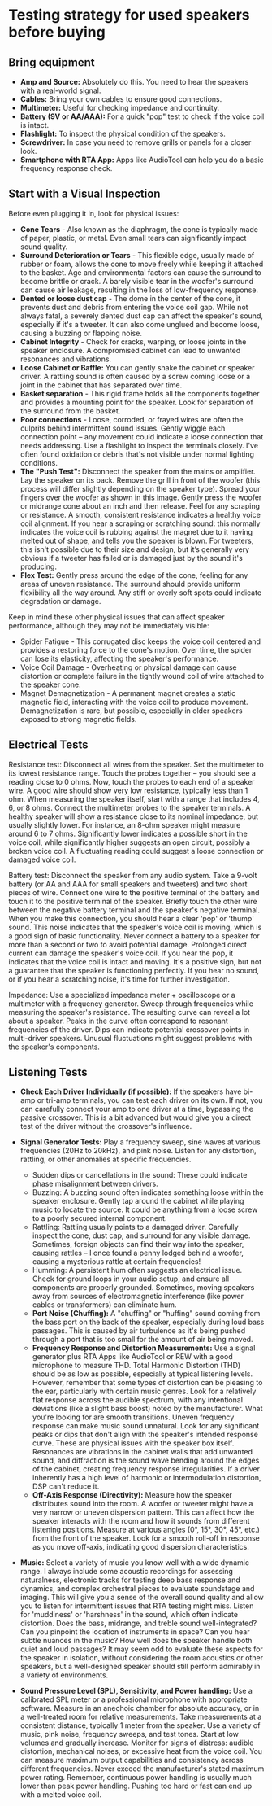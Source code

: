 # Testing strategy for used speakers before buying

## Bring equipment

* **Amp and Source:** Absolutely do this. You need to hear the speakers with a real-world signal.
* **Cables:** Bring your own cables to ensure good connections.
* **Multimeter:** Useful for checking impedance and continuity.
* **Battery (9V or AA/AAA):** For a quick "pop" test to check if the voice coil is intact.
* **Flashlight:** To inspect the physical condition of the speakers.
* **Screwdriver:** In case you need to remove grills or panels for a closer look.
* **Smartphone with RTA App:** Apps like AudioTool can help you do a basic frequency response check.

## Start with a Visual Inspection

Before even plugging it in, look for physical issues:

* **Cone Tears** - Also known as the diaphragm, the cone is typically made of paper, plastic, or metal. Even small tears can significantly impact sound quality.
* **Surround Deterioration or Tears** - This flexible edge, usually made of rubber or foam, allows the cone to move freely while keeping it attached to the basket. Age and environmental factors can cause the surround to become brittle or crack. A barely visible tear in the woofer's surround can cause air leakage, resulting in the loss of low-frequency response.
* **Dented or loose dust cap** - The dome in the center of the cone, it prevents dust and debris from entering the voice coil gap. While not always fatal, a severely dented dust cap can affect the speaker's sound, especially if it's a tweeter. It can also come unglued and become loose, causing a buzzing or flapping noise.
* **Cabinet Integrity** - Check for cracks, warping, or loose joints in the speaker enclosure. A compromised cabinet can lead to unwanted resonances and vibrations.
* **Loose Cabinet or Baffle:** You can gently shake the cabinet or speaker driver. A rattling sound is often caused by a screw coming loose or a joint in the cabinet that has separated over time.
* **Basket separation** - This rigid frame holds all the components together and provides a mounting point for the speaker. Look for separation of the surround from the basket.
* **Poor connections** - Loose, corroded, or frayed wires are often the culprits behind intermittent sound issues. Gently wiggle each connection point – any movement could indicate a loose connection that needs addressing. Use a flashlight to inspect the terminals closely. I've often found oxidation or debris that's not visible under normal lighting conditions.
* **The "Push Test":** Disconnect the speaker from the mains or amplifier. Lay the speaker on its back. Remove the grill in front of the woofer (this process will differ slightly depending on the speaker type). Spread your fingers over the woofer as shown in [this image](https://d1a8kn6948200h.cloudfront.net/media/blog/Did_I_blow_up_my_speaker.jpg). Gently press the woofer or midrange cone about an inch and then release. Feel for any scraping or resistance. A smooth, consistent resistance indicates a healthy voice coil alignment. If you hear a scraping or scratching sound: this normally indicates the voice coil is rubbing against the magnet due to it having melted out of shape, and tells you the speaker is blown. For tweeters, this isn't possible due to their size and design, but it’s generally very obvious if a tweeter has failed or is damaged just by the sound it's producing.
* **Flex Test:** Gently press around the edge of the cone, feeling for any areas of uneven resistance. The surround should provide uniform flexibility all the way around. Any stiff or overly soft spots could indicate degradation or damage.

Keep in mind these other physical issues that can affect speaker performance, although they may not be immediately visible:
* Spider Fatigue - This corrugated disc keeps the voice coil centered and provides a restoring force to the cone's motion. Over time, the spider can lose its elasticity, affecting the speaker's performance.
* Voice Coil Damage - Overheating or physical damage can cause distortion or complete failure in the tightly wound coil of wire attached to the speaker cone.
* Magnet Demagnetization - A permanent magnet creates a static magnetic field, interacting with the voice coil to produce movement. Demagnetization is rare, but possible, especially in older speakers exposed to strong magnetic fields.

## Electrical Tests

Resistance test: Disconnect all wires from the speaker. Set the multimeter to its lowest resistance range. Touch the probes together – you should see a reading close to 0 ohms. Now, touch the probes to each end of a speaker wire. A good wire should show very low resistance, typically less than 1 ohm. When measuring the speaker itself, start with a range that includes 4, 6, or 8 ohms. Connect the multimeter probes to the speaker terminals. A healthy speaker will show a resistance close to its nominal impedance, but usually slightly lower. For instance, an 8-ohm speaker might measure around 6 to 7 ohms. Significantly lower indicates a possible short in the voice coil, while significantly higher suggests an open circuit, possibly a broken voice coil. A fluctuating reading could suggest a loose connection or damaged voice coil.

Battery test: Disconnect the speaker from any audio system. Take a 9-volt battery (or AA and AAA for small speakers and tweeters) and two short pieces of wire. Connect one wire to the positive terminal of the battery and touch it to the positive terminal of the speaker. Briefly touch the other wire between the negative battery terminal and the speaker's negative terminal. When you make this connection, you should hear a clear 'pop' or 'thump' sound. This noise indicates that the speaker's voice coil is moving, which is a good sign of basic functionality. Never connect a battery to a speaker for more than a second or two to avoid potential damage. Prolonged direct current can damage the speaker's voice coil. If you hear the pop, it indicates that the voice coil is intact and moving. It's a positive sign, but not a guarantee that the speaker is functioning perfectly. If you hear no sound, or if you hear a scratching noise, it's time for further investigation.

Impedance: Use a specialized impedance meter + oscilloscope or a multimeter with a frequency generator. Sweep through frequencies while measuring the speaker's resistance. The resulting curve can reveal a lot about a speaker. Peaks in the curve often correspond to resonant frequencies of the driver. Dips can indicate potential crossover points in multi-driver speakers.  Unusual fluctuations might suggest problems with the speaker's components.

## Listening Tests

* **Check Each Driver Individually (if possible):** If the speakers have bi-amp or tri-amp terminals, you can test each driver on its own. If not, you can carefully connect your amp to one driver at a time, bypassing the passive crossover. This is a bit advanced but would give you a direct test of the driver without the crossover's influence.

* **Signal Generator Tests:** Play a frequency sweep, sine waves at various frequencies (20Hz to 20kHz), and pink noise. Listen for any distortion, rattling, or other anomalies at specific frequencies.
    * Sudden dips or cancellations in the sound: These could indicate phase misalignment between drivers.
    * Buzzing: A buzzing sound often indicates something loose within the speaker enclosure. Gently tap around the cabinet while playing music to locate the source. It could be anything from a loose screw to a poorly secured internal component.
    * Rattling: Rattling usually points to a damaged driver. Carefully inspect the cone, dust cap, and surround for any visible damage. Sometimes, foreign objects can find their way into the speaker, causing rattles – I once found a penny lodged behind a woofer, causing a mysterious rattle at certain frequencies!
    * Humming: A persistent hum often suggests an electrical issue. Check for ground loops in your audio setup, and ensure all components are properly grounded. Sometimes, moving speakers away from sources of electromagnetic interference (like power cables or transformers) can eliminate hum.
    * **Port Noise (Chuffing):** A "chuffing" or "huffing" sound coming from the bass port on the back of the speaker, especially during loud bass passages. This is caused by air turbulence as it's being pushed through a port that is too small for the amount of air being moved.
    * **Frequency Response and Distortion Measurements:** Use a signal generator plus RTA Apps like AudioTool or REW with a good microphone to measure THD. Total Harmonic Distortion (THD) should be as low as possible, especially at typical listening levels. However, remember that some types of distortion can be pleasing to the ear, particularly with certain music genres. Look for a relatively flat response across the audible spectrum, with any intentional deviations (like a slight bass boost) noted by the manufacturer. What you're looking for are smooth transitions. Uneven frequency response can make music sound unnatural. Look for any significant peaks or dips that don't align with the speaker's intended response curve. These are physical issues with the speaker box itself. Resonances are vibrations in the cabinet walls that add unwanted sound, and diffraction is the sound wave bending around the edges of the cabinet, creating frequency response irregularities. If a driver inherently has a high level of harmonic or intermodulation distortion, DSP can't reduce it.
    * **Off-Axis Response (Directivity):** Measure how the speaker distributes sound into the room. A woofer or tweeter might have a very narrow or uneven dispersion pattern. This can affect how the speaker interacts with the room and how it sounds from different listening positions. Measure at various angles (0°, 15°, 30°, 45°, etc.) from the front of the speaker. Look for a smooth roll-off in response as you move off-axis, indicating good dispersion characteristics.

* **Music:** Select a variety of music you know well with a wide dynamic range. I always include some acoustic recordings for assessing naturalness, electronic tracks for testing deep bass response and dynamics, and complex orchestral pieces to evaluate soundstage and imaging. This will give you a sense of the overall sound quality and allow you to listen for intermittent issues that RTA testing might miss. Listen for 'muddiness' or 'harshness' in the sound, which often indicate distortion. Does the bass, midrange, and treble sound well-integrated? Can you pinpoint the location of instruments in space? Can you hear subtle nuances in the music? How well does the speaker handle both quiet and loud passages? It may seem odd to evaluate these aspects for the speaker in isolation, without considering the room acoustics or other speakers, but a well-designed speaker should still perform admirably in a variety of environments.

* **Sound Pressure Level (SPL), Sensitivity, and Power handling:** Use a calibrated SPL meter or a professional microphone with appropriate software. Measure in an anechoic chamber for absolute accuracy, or in a well-treated room for relative measurements. Take measurements at a consistent distance, typically 1 meter from the speaker. Use a variety of music, pink noise, frequency sweeps, and test tones. Start at low volumes and gradually increase. Monitor for signs of distress: audible distortion, mechanical noises, or excessive heat from the voice coil. You can measure maximum output capabilities and consistency across different frequencies. Never exceed the manufacturer's stated maximum power rating. Remember, continuous power handling is usually much lower than peak power handling. Pushing too hard or fast can end up with a melted voice coil.
